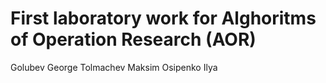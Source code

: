 # First laboratory work for Alghoritms of Operation Research (AOR)

Golubev George
Tolmachev Maksim
Osipenko Ilya
